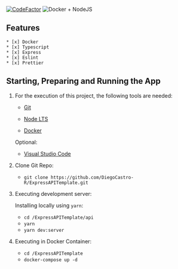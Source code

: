 [![CodeFactor](https://www.codefactor.io/repository/github/diegocastro-r/expressapitemplate/badge/master)](https://www.codefactor.io/repository/github/diegocastro-r/expressapitemplate/overview/master)
![Docker + NodeJS](https://miro.medium.com/max/875/1*gX-N6cHK9p715OUKmNiX5g.jpeg)
## Features
    * [x] Docker
    * [x] Typescript
    * [x] Express
    * [x] Eslint
    * [x] Prettier


## Starting, Preparing and Running the App

1. For the execution of this project, the following tools are needed:

    - [Git](https://git-scm.com/downloads)

    - [Node LTS](https://nodejs.org/dist/v12.16.2/node-v12.16.2-x64.msi)
    
    - [Docker](https://www.docker.com/)

    Optional:

    - [Visual Studio Code](https://code.visualstudio.com/)

2. Clone Git Repo:

    - `git clone https://github.com/DiegoCastro-R/ExpressAPITemplate.git`


3. Executing development server:
    
    Installing locally using `yarn`:
    - `cd /ExpressAPITemplate/api`
    - `yarn`
    - `yarn dev:server`

4. Executing in Docker Container:
    - `cd /ExpressAPITemplate`
    - `docker-compose up -d`

